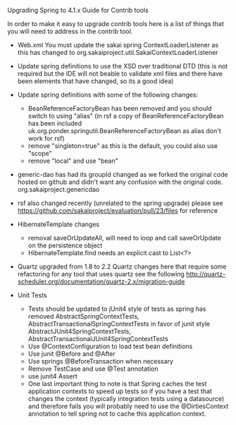 Upgrading Spring to 4.1.x Guide for Contrib tools

In order to make it easy to upgrade contrib tools here is a list of things that you will need to address in the contrib tool.

- Web.xml
  You must update the sakai spring ContextLoaderListener as this has changed to
  <listener-class>org.sakaiproject.util.SakaiContextLoaderListener</listener-class>

- Update spring definitions to use the XSD over traditional DTD
  (this is not required but the IDE will not beable to validate xml files and there have been elements that have changed,
   so its a good idea)
  <beans xmlns="http://www.springframework.org/schema/beans"
    xmlns:xsi="http://www.w3.org/2001/XMLSchema-instance"
    xsi:schemaLocation="http://www.springframework.org/schema/beans http://www.springframework.org/schema/beans/spring-beans.xsd">
    
- Update spring definitions with some of the following changes:
  - BeanReferenceFactoryBean has been removed and you should switch to using "alias"
    (in rsf a copy of BeanReferenceFactoryBean has been included uk.org.ponder.springutil.BeanReferenceFactoryBean
     as alias don't work for rsf)
  - remove "singleton=true" as this is the default, you could also use "scope"
  - remove "local" and use "bean"
  
- generic-dao has had its groupId changed as we forked the original code hosted on github 
  and didn't want any confusion with the original code.
  <groupId>org.sakaiproject.genericdao</groupId>
  
- rsf also changed recently (unrelated to the spring upgrade)
  please see https://github.com/sakaiproject/evaluation/pull/23/files for reference
  
- HibernateTemplate changes 
  - removal saveOrUpdateAll, will need to loop and call saveOrUpdate on the persistence object
  - HibernateTemplate.find needs an explicit cast to List<?>

- Quartz upgraded from 1.8 to 2.2
  Quartz changes here that require some refactoring for any tool that uses quartz 
  see the following http://quartz-scheduler.org/documentation/quartz-2.x/migration-guide
  
- Unit Tests
  - Tests should be updated to jUnit4 style of tests as spring has removed AbstractSpringContextTests, AbstractTransactionalSpringContextTests 
    in favor of junit style AbstractJUnit4SpringContextTests, AbstractTransactionalJUnit4SpringContextTests
  - Use @ContextConfiguration to load test bean definitions
  - Use junit @Before and @After
  - Use springs @BeforeTransaction when necessary
  - Remove TestCase and use @Test annotation
  - use junit4 Assert
  - One last important thing to note is that Spring caches the test application contexts to speed up tests 
    so if you have a test that changes the context (typically integration tests using a datasource) and therefore
    fails you will probably need to use the @DirtiesContext annotation to tell spring not to cache this application context.
  
  
